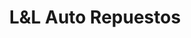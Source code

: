 ---
title: "L&L Auto Repuestos"
url: /villa-altagracia/lyl-auto-repuestos/
shop: reparación de automóviles
---
